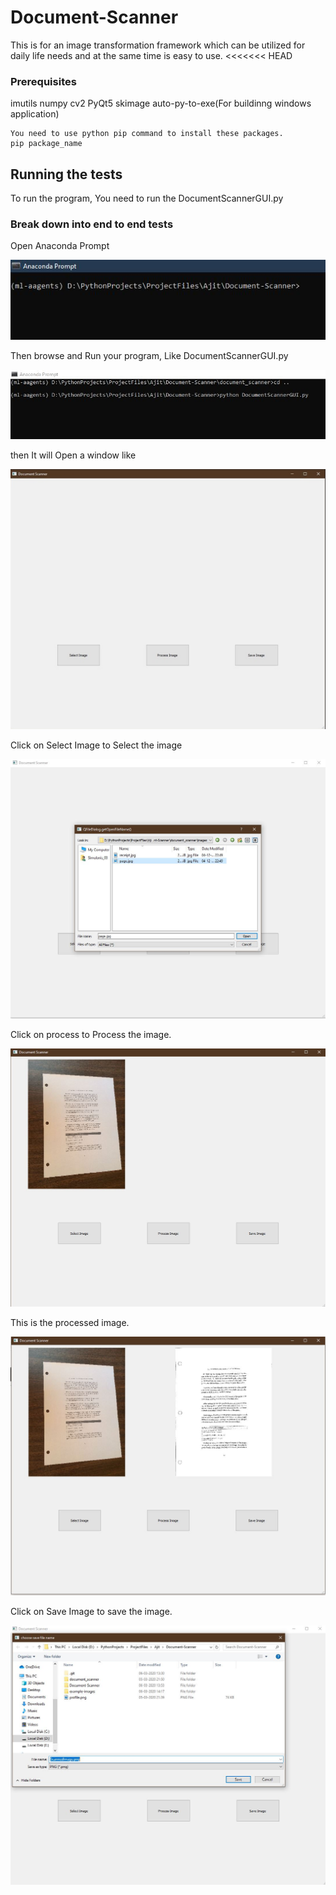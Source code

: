 # Document-Scanner
This is for an image transformation framework which can be utilized for daily life needs and at the same time is easy to use.
<<<<<<< HEAD


### Prerequisites

imutils
numpy
cv2
PyQt5
skimage
auto-py-to-exe(For buildinng windows application)

```
You need to use python pip command to install these packages.
pip package_name
```
## Running the tests

To run the program, You need to run the DocumentScannerGUI.py

### Break down into end to end tests

Open Anaconda Prompt

![](./example-images/AnacondaPrompt.JPG)

Then browse and Run your program, Like DocumentScannerGUI.py

![](./example-images/AnacondaPrompt_01.JPG)

then It will Open a window like

![](./example-images/AnacondaPrompt_02.JPG)

Click on Select Image to Select the image

![](./example-images/AnacondaPrompt_03.JPG)

Click on process to Process the image.

![](./example-images/AnacondaPrompt_04.JPG)

This is the processed image.

![](./example-images/AnacondaPrompt_05.JPG)

Click on Save Image to save the image.

![](./example-images/AnacondaPrompt_06.JPG)
